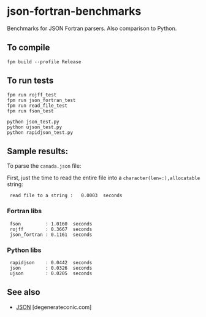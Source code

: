 # json-fortran-benchmarks
Benchmarks for JSON Fortran parsers. Also comparison to Python.

## To compile

```
fpm build --profile Release
```

## To run tests

```
fpm run rojff_test         
fpm run json_fortran_test
fpm run read_file_test
fpm run fson_test

python json_test.py
python ujson_test.py
python rapidjson_test.py
```

## Sample results:

To parse the `canada.json` file:

First, just the time to read the entire file into a `character(len=:),allocatable` string:
```
 read file to a string :   0.0003  seconds
```

### Fortran libs
```
 fson         : 1.0160  seconds
 rojff        : 0.3667  seconds
 json_fortran : 0.1161  seconds
```

### Python libs
```
 rapidjson    : 0.0442  seconds
 json         : 0.0326  seconds
 ujson        : 0.0205  seconds
```


## See also
 * [JSON](https://degenerateconic.com/json.html) [degenerateconic.com]
